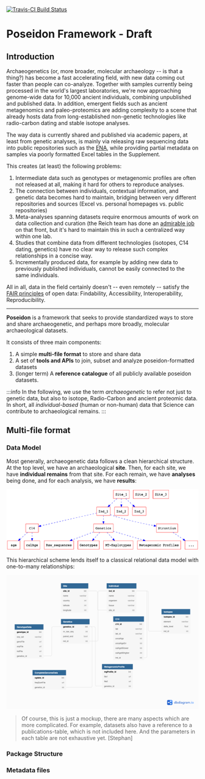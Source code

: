 [![Travis-CI Build Status](https://travis-ci.org/poseidon-framework/poseidon-schema.svg?branch=master)](https://travis-ci.com/poseidon-framework/poseidon-schema)

# Poseidon Framework - Draft

## Introduction
Archaeogenetics (or, more broader, molecular archaeology -- is that a thing?) has become a fast accelerating field, with new data coming out faster than people can co-analyze. Together with samples currently being processed in the world's largest laboratories, we're now approaching genome-wide data for 10,000 ancient individuals, combining unpublished and published data. In addition, emergent fields such as ancient metagenomics and paleo-proteomics are adding complexity to a scene that already hosts data from long-established non-genetic technologies like radio-carbon dating and stable isotope analyses.

The way data is currently shared and published via academic papers, at least from genetic analyses, is mainly via releasing raw sequencing data into public repositories such as the [ENA](https://www.ebi.ac.uk/ena), while providing partial metadata on samples via poorly formatted Excel tables in the Supplement.

This creates (at least) the following problems:
1. Intermediate data such as genotypes or metagenomic profiles are often not released at all, making it hard for others to reproduce analyses. 
2. The connection between individuals, contextual information, and genetic data becomes hard to maintain, bridging between very different repositories and sources (Excel vs. personal homepages vs. public repositories)
4. Meta-analyses spanning datasets require enormous amounts of work on data collection and curation (the Reich team has done an [admirable job](https://reich.hms.harvard.edu/downloadable-genotypes-present-day-and-ancient-dna-data-compiled-published-papers) on that front, but it's hard to maintain this in such a centralized way within one lab.
5. Studies that combine data from different technologies (isotopes, C14 dating, genetics) have no clear way to release such complex relationships in a concise way.
6. Incrementally produced data, for example by adding new data to  previously published individuals, cannot be easily connected to the same individuals.

All in all, data in the field certainly doesn't -- even remotely -- satisfy the [FAIR principles](https://en.wikipedia.org/wiki/FAIR_data) of open data: Findability, Accessibility, Interoperability, Reproducibility.

---

**Poseidon** is a framework that seeks to provide standardized ways to store and share archaeogenetic, and perhaps more broadly, molecular archaeological datasets.

It consists of three main components:
1. A simple __multi-file format__ to store and share data
2. A set of __tools and APIs__ to join, subset and analyze poseidon-formatted datasets
3. (longer term) A __reference catalogue__ of all publicly available poseidon datasets.

:::info
In the following, we use the term _archaeogenetic_ to refer not just to genetic data, but also to isotope, Radio-Carbon and ancient proteomic data. In short, all _individual-based_ (human or non-human) data that Science can contribute to archaeological remains. 
:::

## Multi-file format
### Data Model
Most generally, archaeogenetic data follows a clean hierarchical structure. At the top level, we have an archaeological **site**. Then, for each site, we have **individual remains** from that site. For each remain, we have **analyses** being done, and for each analysis, we have **results**:

![model-hierarchy-sketch](img/model-hierarchy-sketch.png)

This hierarchical scheme lends itself to a classical relational data model with one-to-many relationships:

![rel_db_mockup](img/reldb-sketch.png)

> Of course, this is just a mockup, there are many aspects which are more complicated. For example, datasets also have a reference to a publications-table, which is not included here. And the parameters in each table are not exhaustive yet. [Stephan]

### Package Structure

### Metadata files

<!-- How can we express such a system of relationships between tables? The standard answer would be "with an sqlite database" or something like that. However, that brings along its own problems. First, it's difficult to check for us whether the format of that db exactly conforms with our schemas. Second, it would be a closed file format that is difficult to edit for humans.

There is a better way. We already have a become accustomed for sharing tabular data: CSV, i.e. comma-separated value files. We already use that file format quite a lot, and it's also, for example, used by David Reich in his "anno" files.

However, while being very simple, CSV is also very poorly formatted. There is no way to enforce a given schema, the datatypes are arbitrary, and there is no standard way to define relationships between tables.

CSV on the web (CSVW) is a convention recommended by the World Wide Web Consortium (W3C), for how to share tabular data across the web ([here](https://www.w3.org/TR/tabular-data-primer/) is a primer and [here](https://www.w3.org/TR/tabular-metadata/) the full definitions). The basic idea is to supplement a CSV file with a metadata file that describes its schema and stores critical meta-information about the data, such as its publisher, a last-modified-date, and most importantly the column names and datatypes.

Let's say we have two CSV files. First, a file called `sites.csv`:

```csv
site_id,name,country,latitude,longitude
SUT,Sutherland,South Africa,-32.40,20.67
FAR,Faraoskop,South Africa,-32.13,18.62
```
and a second file called `individuals.csv`:

```csv
ind_id,name,organism,tissue,site_id
SUT001,"Burial 1, Sk 1",human,tooth,SUT
SUT002,"Burial 2, Sk 1",human,"petrous bone",SUT
FAR001,"Burial 10, Sk 7",human,femur,FAR
```

We can then annotate according to CSVW by adding a file called `metadata.json`, or, as I would suggest in our case perhaps `poseidon-metadata.json`:

```json=
{
    "@context": "http://www.w3.org/ns/csvw",
    "tables": [
        {
            "url": "sites.csv"
            "tableSchema" : {
                "columns": [
                    {
                        "name" : "site_id"
                    },
                    {
                        "name" : "country",
                    },
                    {
                        "name" : "latitude",
                        "datatype" : "number"
                    },
                    {
                        "name" : "longitude",
                        "datatype" : "number"
                    }
                ],
                "primaryKey" : "site_id"
            }
      }, {
        "url": "individuals.csv"
    }]
}
```
 -->
